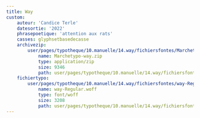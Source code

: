 ```yaml
---
title: Way
custom:
    auteur: 'Candice Terle'
    datesortie: '2022'
    phrasepoetique: 'attention aux rats'
    casses: glyphsetbasedecasse
    archivezip:
        user/pages/typotheque/10.manuelle/14.way/fichiersfontes/Marchetypo-way.zip:
            name: Marchetypo-way.zip
            type: application/zip
            size: 9346
            path: user/pages/typotheque/10.manuelle/14.way/fichiersfontes/Marchetypo-way.zip
    fichiertypo:
        user/pages/typotheque/10.manuelle/14.way/fichiersfontes/way-Regular.woff:
            name: way-Regular.woff
            type: font/woff
            size: 3208
            path: user/pages/typotheque/10.manuelle/14.way/fichiersfontes/way-Regular.woff
---
```


